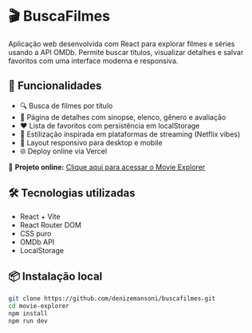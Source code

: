 # 🎬 BuscaFilmes

Aplicação web desenvolvida com React para explorar filmes e séries usando a API OMDb. Permite buscar títulos, visualizar detalhes e salvar favoritos com uma interface moderna e responsiva.

## 🚀 Funcionalidades

- 🔍 Busca de filmes por título
- 📄 Página de detalhes com sinopse, elenco, gênero e avaliação
- ❤️ Lista de favoritos com persistência em localStorage
- 🎨 Estilização inspirada em plataformas de streaming (Netflix vibes)
- 📱 Layout responsivo para desktop e mobile
- 🌐 Deploy online via Vercel

🔗 **Projeto online:** [Clique aqui para acessar o Movie Explorer](https://buscafilmes-lemon.vercel.app)

## 🛠️ Tecnologias utilizadas

- React + Vite
- React Router DOM
- CSS puro
- OMDb API
- LocalStorage

## 📦 Instalação local

```bash
git clone https://github.com/denizemansoni/buscafilmes.git
cd movie-explorer
npm install
npm run dev
